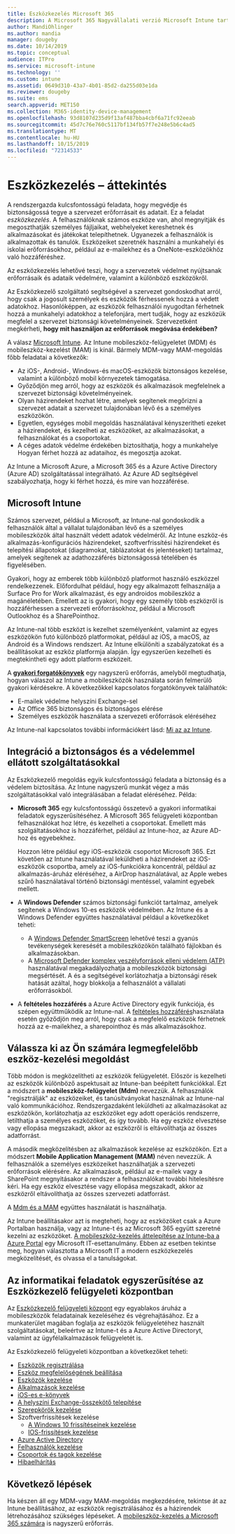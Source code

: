 ```yaml
---
title: Eszközkezelés Microsoft 365
description: A Microsoft 365 Nagyvállalati verzió Microsoft Intune tartalmaz. Ismerje meg, hogy az Intune hogyan nyújt mobileszköz-kezelést és mobileszköz-kezelést a szervezet számára. Olvassa el a gyakori forgatókönyveket, és az Intune használatával telepítse a Microsoft 365t a környezetében.
author: MandiOhlinger
ms.author: mandia
manager: dougeby
ms.date: 10/14/2019
ms.topic: conceptual
audience: ITPro
ms.service: microsoft-intune
ms.technology: ''
ms.custom: intune
ms.assetid: 0649d310-43a7-4b01-85d2-da255d03e1da
ms.reviewer: dougeby
ms.suite: ems
search.appverid: MET150
ms.collection: M365-identity-device-management
ms.openlocfilehash: 93d8107d235d9f13af487bba4cbf6a71fc92eeab
ms.sourcegitcommit: 45d7c76e760c5117bf134fb57f7e248e5b6c4ad5
ms.translationtype: MT
ms.contentlocale: hu-HU
ms.lasthandoff: 10/15/2019
ms.locfileid: "72314533"
---
```

# <a name="device-management-overview"></a>Eszközkezelés – áttekintés

A rendszergazda kulcsfontosságú feladata, hogy megvédje és biztonságossá tegye a szervezet erőforrásait és adatait. Ez a feladat *eszközkezelés*. A felhasználóknak számos eszköze van, ahol megnyitják és megoszthatják személyes fájljaikat, webhelyeket kereshetnek és alkalmazásokat és játékokat telepíthetnek. Ugyanezek a felhasználók is alkalmazottak és tanulók. Eszközeiket szeretnék használni a munkahelyi és iskolai erőforrásokhoz, például az e-mailekhez és a OneNote-eszközökhöz való hozzáféréshez.

Az eszközkezelés lehetővé teszi, hogy a szervezetek védelmet nyújtsanak erőforrásaik és adataik védelmére, valamint a különböző eszközökről.

Az Eszközkezelő szolgáltató segítségével a szervezet gondoskodhat arról, hogy csak a jogosult személyek és eszközök férhessenek hozzá a védett adatokhoz. Hasonlóképpen, az eszközök felhasználói nyugodtan férhetnek hozzá a munkahelyi adatokhoz a telefonjára, mert tudják, hogy az eszközük megfelel a szervezet biztonsági követelményeinek. Szervezetként megkérheti, **hogy mit használjon az erőforrások megóvása érdekében?**

A válasz [Microsoft Intune](what-is-intune.md). Az Intune mobileszköz-felügyeletet (MDM) és mobileszköz-kezelést (MAM) is kínál. Bármely MDM-vagy MAM-megoldás főbb feladatai a következők:

- Az iOS-, Android-, Windows-és macOS-eszközök biztonságos kezelése, valamint a különböző mobil környezetek támogatása.
- Győződjön meg arról, hogy az eszközök és alkalmazások megfelelnek a szervezet biztonsági követelményeinek.
- Olyan házirendeket hozhat létre, amelyek segítenek megőrizni a szervezet adatait a szervezet tulajdonában lévő és a személyes eszközökön.
- Egyetlen, egységes mobil megoldás használatával kényszerítheti ezeket a házirendeket, és kezelheti az eszközöket, az alkalmazásokat, a felhasználókat és a csoportokat.
- A céges adatok védelme érdekében biztosíthatja, hogy a munkahelye Hogyan férhet hozzá az adataihoz, és megosztja azokat.

Az Intune a Microsoft Azure, a Microsoft 365 és a Azure Active Directory (Azure AD) szolgáltatással integrálható. Az Azure AD segítségével szabályozhatja, hogy ki férhet hozzá, és mire van hozzáférése.

## <a name="microsoft-intune"></a>Microsoft Intune

Számos szervezet, például a Microsoft, az Intune-nal gondoskodik a felhasználók által a vállalat tulajdonában lévő és a személyes mobileszközök által használt védett adatok védelméről. Az Intune eszköz-és alkalmazás-konfigurációs házirendeket, szoftverfrissítési házirendeket és telepítési állapotokat (diagramokat, táblázatokat és jelentéseket) tartalmaz, amelyek segítenek az adathozzáférés biztonságossá tételében és figyelésében.

Gyakori, hogy az emberek több különböző platformot használó eszközzel rendelkezzenek. Előfordulhat például, hogy egy alkalmazott felhasználja a Surface Pro for Work alkalmazást, és egy androidos mobileszköz a magánéletében. Emellett az is gyakori, hogy egy személy több eszközről is hozzáférhessen a szervezeti erőforrásokhoz, például a Microsoft Outlookhoz és a SharePointhoz.

Az Intune-nal több eszközt is kezelhet személyenként, valamint az egyes eszközökön futó különböző platformokat, például az iOS, a macOS, az Android és a Windows rendszert. Az Intune elkülöníti a szabályzatokat és a beállításokat az eszköz platformja alapján. Így egyszerűen kezelheti és megtekintheti egy adott platform eszközeit.

A **[gyakori forgatókönyvek](common-scenarios.md)** egy nagyszerű erőforrás, amelyből megtudhatja, hogyan válaszol az Intune a mobileszközök használata során felmerülő gyakori kérdésekre. A következőkkel kapcsolatos forgatókönyvek találhatók:  

- E-mailek védelme helyszíni Exchange-sel
- Az Office 365 biztonságos és biztonságos elérése
- Személyes eszközök használata a szervezeti erőforrások eléréséhez

Az Intune-nal kapcsolatos további információkért lásd: [Mi az az Intune](what-is-intune.md).

## <a name="integration-with-secure-and-protect-services"></a>Integráció a biztonságos és a védelemmel ellátott szolgáltatásokkal

Az Eszközkezelő megoldás egyik kulcsfontosságú feladata a biztonság és a védelem biztosítása. Az Intune nagyszerű munkát végez a más szolgáltatásokkal való integrálásában a feladat eléréséhez. Példa:

- **Microsoft 365** egy kulcsfontosságú összetevő a gyakori informatikai feladatok egyszerűsítéséhez. A Microsoft 365 felügyeleti központban felhasználókat hoz létre, és kezelheti a csoportokat. Emellett más szolgáltatásokhoz is hozzáférhet, például az Intune-hoz, az Azure AD-hoz és egyebekhez.

  Hozzon létre például egy iOS-eszközök csoportot Microsoft 365. Ezt követően az Intune használatával leküldheti a házirendeket az iOS-eszközök csoportba, amely az iOS-funkciókra koncentrál, például az alkalmazás-áruház eléréséhez, a AirDrop használatával, az Apple webes szűrő használatával történő biztonsági mentéssel, valamint egyebek mellett.

- A **Windows Defender** számos biztonsági funkciót tartalmaz, amelyek segítenek a Windows 10-es eszközök védelmében. Az Intune és a Windows Defender együttes használatával például a következőket teheti:

  - A [Windows Defender SmartScreen](../protect/endpoint-protection-windows-10.md) lehetővé teszi a gyanús tevékenységek keresését a mobileszközökön található fájlokban és alkalmazásokban.
  - A [Microsoft Defender komplex veszélyforrások elleni védelem (ATP)](../protect/advanced-threat-protection.md) használatával megakadályozhatja a mobileszközök biztonsági megsértését. A és a segítségével korlátozhatja a biztonsági rések hatását azáltal, hogy blokkolja a felhasználót a vállalati erőforrásokból.

- A **feltételes hozzáférés** a Azure Active Directory egyik funkciója, és szépen együttműködik az Intune-nal. A [feltételes hozzáférés](../protect/conditional-access.md)használata esetén győződjön meg arról, hogy csak a megfelelő eszközök férhetnek hozzá az e-mailekhez, a sharepointhoz és más alkalmazásokhoz.

## <a name="choose-the-device-management-solution-thats-right-for-you"></a>Válassza ki az Ön számára legmegfelelőbb eszköz-kezelési megoldást

Több módon is megközelítheti az eszközök felügyeletét. Először is kezelheti az eszközök különböző aspektusait az Intune-ban beépített funkciókkal. Ezt a módszert a **mobileszköz-felügyelet (Mdm)** nevezzük. A felhasználók "regisztrálják" az eszközeiket, és tanúsítványokat használnak az Intune-nal való kommunikációhoz. Rendszergazdaként leküldheti az alkalmazásokat az eszközökön, korlátozhatja az eszközöket egy adott operációs rendszerre, letilthatja a személyes eszközöket, és így tovább. Ha egy eszköz elvesztése vagy ellopása megszakadt, akkor az eszközről is eltávolíthatja az összes adatforrást.

A második megközelítésben az alkalmazások kezelése az eszközökön. Ezt a módszert **Mobile Application Management (MAM)** néven nevezzük. A felhasználók a személyes eszközeiket használhatják a szervezeti erőforrások elérésére. Az alkalmazások, például az e-mailek vagy a SharePoint megnyitásakor a rendszer a felhasználókat további hitelesítésre kéri. Ha egy eszköz elvesztése vagy ellopása megszakadt, akkor az eszközről eltávolíthatja az összes szervezeti adatforrást.

A [Mdm és a MAM](byod-technology-decisions.md) együttes használatát is használhatja.

Az Intune beállításakor azt is megteheti, hogy az eszközöket csak a Azure Portalban használja, vagy az Intune-t és az Microsoft 365 együtt szeretné kezelni az eszközöket. [A mobileszköz-kezelés áttelepítése az Intune-ba a Azure Portal](https://www.microsoft.com/itshowcase/Article/Content/1042/Migrating-mobile-device-management-to-Intune-in-the-Azure-portal) egy Microsoft IT-esettanulmány. Ebben az esetben tekintse meg, hogyan választotta a Microsoft IT a modern eszközkezelés megközelítését, és olvassa el a tanulságokat.

## <a name="simplify-it-tasks-using-the-device-management-admin-center"></a>Az informatikai feladatok egyszerűsítése az Eszközkezelő felügyeleti központban

Az [Eszközkezelő felügyeleti központ](https://devicemanagement.microsoft.com/) egy egyablakos áruház a mobileszközök feladatainak kezeléséhez és végrehajtásához. Ez a munkaterület magában foglalja az eszközök felügyeletéhez használt szolgáltatásokat, beleértve az Intune-t és a Azure Active Directoryt, valamint az ügyfélalkalmazások felügyeletét is.

Az Eszközkezelő felügyeleti központban a következőket teheti:

- [Eszközök regisztrálása](../enrollment/device-enrollment.md)
- [Eszköz megfelelőségének beállítása](../protect/device-compliance-get-started.md)
- [Eszközök kezelése](../remote-actions/device-management.md)
- [Alkalmazások kezelése](../apps/app-management.md)  
- [iOS-es e-könyvek](../apps/vpp-ebooks-ios.md)  
- [A helyszíni Exchange-összekötő telepítése](../protect/exchange-connector-install.md)  
- [Szerepkörök kezelése](role-based-access-control.md)  
- Szoftverfrissítések kezelése
  - [A Windows 10 frissítéseinek kezelése](../protect/windows-update-for-business-configure.md)  
  - [IOS-frissítések kezelése](../protect/software-updates-ios.md)  
- [Azure Active Directory](https://docs.microsoft.com/azure/active-directory)  
- [Felhasználók kezelése](https://docs.microsoft.com/azure/active-directory/fundamentals/add-users-azure-active-directory)
- [Csoportok és tagok kezelése](https://docs.microsoft.com/azure/active-directory/fundamentals/active-directory-manage-groups)
- [Hibaelhárítás](help-desk-operators.md)

## <a name="next-steps"></a>Következő lépések

Ha készen áll egy MDM-vagy MAM-megoldás megkezdésére, tekintse át az Intune beállításához, az eszközök regisztrálásához és a házirendek létrehozásához szükséges lépéseket. A [mobileszköz-kezelés a Microsoft 365 számára](https://docs.microsoft.com/microsoft-365/enterprise/mobility-infrastructure) is nagyszerű erőforrás.
